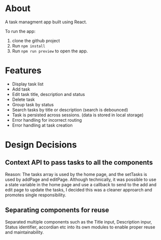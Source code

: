 # About

A task managment app built using React.

To run the app:

1. clone the github project
2. Run `npm install`
3. Run `npm run preview` to open the app.

# Features

-   Display task list
-   Add task
-   Edit task title, description and status
-   Delete task
-   Group task by status
-   Search tasks by title or description (search is debounced)
-   Task is persisted across sessions. (data is stored in local storage)
-   Error handling for incorrect routing
-   Error handling at task creation

# Design Decisions

## Context API to pass tasks to all the components

Reason: The tasks array is used by the home page, and the setTasks is used by addPage and editPage. Although technically, it was possible to use a state variable in the home page and use a callback to send to the add and edit page to update the tasks, I decided this was a cleaner approarch and promotes single responsibility.

## Separating components for reuse

Separated multiple components such as the Title input, Description inpur, Status identifier, accordian etc into its own modules to enable proper reuse and maintainability.

